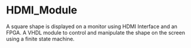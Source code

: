 # HDMI_Module
A square shape is displayed on a monitor using HDMI Interface and an FPGA.
A VHDL module to control and manipulate the shape on the screen using a finite state machine.
